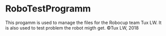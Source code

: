 # RoboTestProgramm
This progamm is used to manage the files for the Robocup team Tux LW. It is also used to test problem the robot migth get.
©Tux LW, 2018
